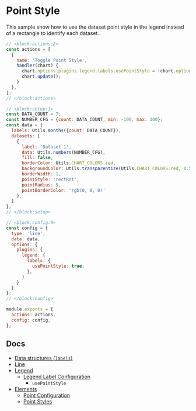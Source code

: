 # Point Style

This sample show how to use the dataset point style in the legend instead of a rectangle to identify each dataset..

```js chart-editor
// <block:actions:2>
const actions = [
  {
    name: 'Toggle Point Style',
    handler(chart) {
      chart.options.plugins.legend.labels.usePointStyle = !chart.options.plugins.legend.labels.usePointStyle;
      chart.update();
    }
  },
];
// </block:actions>

// <block:setup:1>
const DATA_COUNT = 7;
const NUMBER_CFG = {count: DATA_COUNT, min: -100, max: 100};
const data = {
  labels: Utils.months({count: DATA_COUNT}),
  datasets: [
    {
      label: 'Dataset 1',
      data: Utils.numbers(NUMBER_CFG),
      fill: false,
      borderColor: Utils.CHART_COLORS.red,
      backgroundColor: Utils.transparentize(Utils.CHART_COLORS.red, 0.5),
      borderWidth: 1,
      pointStyle: 'rectRot',
      pointRadius: 5,
      pointBorderColor: 'rgb(0, 0, 0)'
    },
  ]
};
// </block:setup>

// <block:config:0>
const config = {
  type: 'line',
  data: data,
  options: {
    plugins: {
      legend: {
        labels: {
          usePointStyle: true,
        },
      }
    }
  }
};
// </block:config>

module.exports = {
  actions: actions,
  config: config,
};
```

## Docs 
* [Data structures (`labels`)](../../general/data-structures.html)
* [Line](../../charts/line.html)
* [Legend](../../configuration/legend.html)
  * [Legend Label Configuration](../../configuration/legend.html#legend-label-configuration)
    * `usePointStyle`
* [Elements](../../configuration/elements.html)
  * [Point Configuration](../../configuration/elements.html#point-configuration)
  * [Point Styles](../../configuration/elements.html#point-styles)
